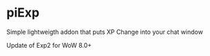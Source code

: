 # piExp

Simple lightweigth addon that puts XP Change into your chat window

Update of Exp2 for WoW 8.0+
